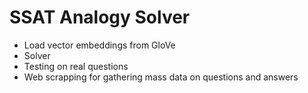# SSAT Analogy Solver

- Load vector embeddings from GloVe
- Solver
- Testing on real questions
- Web scrapping for gathering mass data on questions and answers
